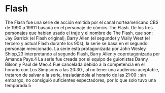 # Flash
The Flash fue una serie de acción emitida por el canal norteamericano CBS de 1990 a 19911​ basada en el personaje de cómics The Flash. De los tres personajes que habían usado el traje y el nombre de The Flash, que son: Jay Garrick (el Flash original), Barry Allen (el segundo) y Wally West (el tercero y actual Flash durante los 90s), la serie se basa en el segundo personaje mencionado. La serie está protagonizada por John Wesley Shipp,2​3​ interpretando al segundo Flash, Barry Allen;y coprotagonizada por Amanda Pays.4​ La serie fue creada por el equipo de guionistas Danny Bilson y Paul de Meo.4​ Fue cancelada debido a la competencia en el horario con Los Simpsons a las 20:30 , al no tener una audiencia aceptable, trataron de salvar a la serie, trasladándola al horario de las 21:00 ; sin embargo, no consiguió suficientes espectadores, por lo que solo tuvo una temporada.5​
